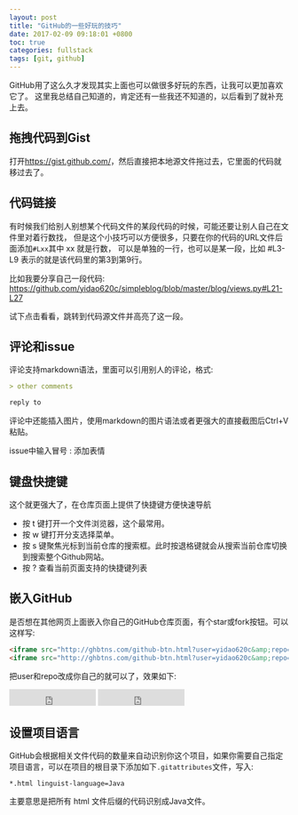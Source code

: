 ```yaml
---
layout: post
title: "GitHub的一些好玩的技巧"
date: 2017-02-09 09:18:01 +0800
toc: true
categories: fullstack
tags: [git, github]
---
```

GitHub用了这么久才发现其实上面也可以做很多好玩的东西，让我可以更加喜欢它了。
这里我总结自己知道的，肯定还有一些我还不知道的，以后看到了就补充上去。<!--more-->

## 拖拽代码到Gist
打开<https://gist.github.com/>，然后直接把本地源文件拖过去，它里面的代码就移过去了。

## 代码链接

有时候我们给别人别想某个代码文件的某段代码的时候，可能还要让别人自己在文件里对着行数找，
但是这个小技巧可以方便很多，只要在你的代码的URL文件后面添加`#Lxx`其中 xx 就是行数，
可以是单独的一行，也可以是某一段，比如 #L3-L9 表示的就是该代码里的第3到第9行。

比如我要分享自己一段代码: <https://github.com/yidao620c/simpleblog/blob/master/blog/views.py#L21-L27>

试下点击看看，跳转到代码源文件并高亮了这一段。

## 评论和issue
评论支持markdown语法，里面可以引用别人的评论，格式:
``` md
> other comments

reply to
```

评论中还能插入图片，使用markdown的图片语法或者更强大的直接截图后Ctrl+V粘贴。

issue中输入冒号 : 添加表情

## 键盘快捷键
这个就更强大了，在仓库页面上提供了快捷键方便快速导航

* 按 t 键打开一个文件浏览器，这个最常用。
* 按 w 键打开分支选择菜单。
* 按 s 键聚焦光标到当前仓库的搜索框。此时按退格键就会从搜索当前仓库切换到搜索整个Github网站。
* 按 ? 查看当前页面支持的快捷键列表

## 嵌入GitHub
是否想在其他网页上面嵌入你自己的GitHub仓库页面，有个star或fork按钮。可以这样写:
``` html
<iframe src="http://ghbtns.com/github-btn.html?user=yidao620c&amp;repo=python3-cookbook&amp;type=watch&amp;count=true&amp;size=large" allowtransparency="true" frameborder="0" scrolling="0" width="156px" height="30px"></iframe>
<iframe src="http://ghbtns.com/github-btn.html?user=yidao620c&amp;repo=python3-cookbook&amp;type=fork&amp;count=true&amp;size=large" allowtransparency="true" frameborder="0" scrolling="0" width="156px" height="30px"></iframe>
```
把user和repo改成你自己的就可以了，效果如下:

<iframe src="http://ghbtns.com/github-btn.html?user=yidao620c&amp;repo=python3-cookbook&amp;type=watch&amp;count=true&amp;size=large" allowtransparency="true" frameborder="0" scrolling="0" width="156px" height="30px"></iframe>
<iframe src="http://ghbtns.com/github-btn.html?user=yidao620c&amp;repo=python3-cookbook&amp;type=fork&amp;count=true&amp;size=large" allowtransparency="true" frameborder="0" scrolling="0" width="156px" height="30px"></iframe>

## 设置项目语言
GitHub会根据相关文件代码的数量来自动识别你这个项目，如果你需要自己指定项目语言，可以在项目的根目录下添加如下`.gitattributes`文件，写入:
```
*.html linguist-language=Java
```
主要意思是把所有 html 文件后缀的代码识别成Java文件。

